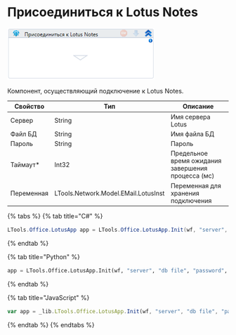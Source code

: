 # Присоединиться к Lotus Notes

![](<../../../../.gitbook/assets/image (37).png>)

Компонент, осуществляющий подключение к Lotus Notes.

| Свойство   | Тип                                  | Описание                                           |
| ---------- | ------------------------------------ | -------------------------------------------------- |
| Сервер     | String                               | Имя сервера Lotus                                  |
| Файл БД    | String                               | Имя файла БД                                       |
| Пароль     | String                               | Пароль                                             |
| Таймаут\*  | Int32                                | Предельное время ожидания завершения процесса (мс) |
| Переменная | LTools.Network.Model.EMail.LotusInst | Переменная для хранения подключения                |

{% tabs %}
{% tab title="C#" %}
```csharp
LTools.Office.LotusApp app = LTools.Office.LotusApp.Init(wf, "server", "db file", "password", 10000);
```
{% endtab %}

{% tab title="Python" %}
```python
app = LTools.Office.LotusApp.Init(wf, "server", "db file", "password", 10000)
```
{% endtab %}

{% tab title="JavaScript" %}
```javascript
var app = _lib.LTools.Office.LotusApp.Init(wf, "server", "db file", "password", 10000);
```
{% endtab %}
{% endtabs %}

